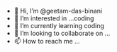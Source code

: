 - 👋 Hi, I’m @geetam-das-binani
- 👀 I’m interested in ...coding
- 🌱 I’m currently learning  coding
- 💞️ I’m looking to collaborate on ...
- 📫 How to reach me ...

<!---
geetam-das-binani/geetam-das-binani is a ✨ special ✨ repository because its `README.md` (this file) appears on your GitHub profile.
You can click the Preview link to take a look at your changes.
--->
